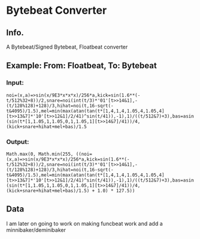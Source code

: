 # Bytebeat Converter
<h2>Info.</h2>
A Bytebeat/Signed Bytebeat, Floatbeat converter
<h2>Example: From: Floatbeat, To: Bytebeat</h2>
<h3>Input:</h3> <code>noi=(x,a)=>sin(x/9E3*x*x*x)/256*a,kick=sin(1.6**(-t/512%32+8))/2,snare=noi(int(t/3)*'01'[t>>14&1],-(t/128%128)+128)/3,hihat=noi(t,16-sqrt(-t&4095)/1.5),mel=min(max(atan(tan(t*[1,4,1,4,1.05,4,1.05,4][t>>13&7]*'10'[t>>12&1]/2/41)^sin(t/41)),-1),1)/((t/512&7)+3),bas=asin(sin(t*[1,1.05,1,1.05,0,1,1.05,1][t>>14&7]/41))/4,(kick+snare+hihat+mel+bas)/1.5</code>                                                                                                                                                                                                                                                                                                                                 <h3>Output:</h3><code>Math.max(0, Math.min(255, ((noi=(x,a)=>sin(x/9E3*x*x*x)/256*a,kick=sin(1.6**(-t/512%32+8))/2,snare=noi(int(t/3)*'01'[t>>14&1],-(t/128%128)+128)/3,hihat=noi(t,16-sqrt(-t&4095)/1.5),mel=min(max(atan(tan(t*[1,4,1,4,1.05,4,1.05,4][t>>13&7]*'10'[t>>12&1]/2/41)^sin(t/41)),-1),1)/((t/512&7)+3),bas=asin(sin(t*[1,1.05,1,1.05,0,1,1.05,1][t>>14&7]/41))/4,(kick+snare+hihat+mel+bas)/1.5) + 1.0) * 127.5))</code>

<h2>Data</h2>
I am later on going to work on making funcbeat work and add a minnibaker/deminibaker
